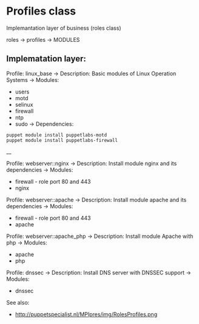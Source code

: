 # Profiles class

Implemantation layer of business (roles class)

roles -> profiles -> MODULES

## Implematation layer:

Profile: linux_base
-> Description: Basic modules of Linux Operation Systems
-> Modules:
* users
* motd
* selinux
* firewall
* ntp
* sudo
-> Dependencies:

 ~~~
 puppet module install puppetlabs-motd
 puppet module install puppetlabs-firewall
 ~~~

__

Profile: webserver::nginx
-> Description: Install module nginx and its dependencies
-> Modules:
* firewall - role port 80 and 443
* nginx

Profile: webserver::apache
-> Description: Install module apache and its dependencies
-> Modules:
* firewall - role port 80 and 443
* apache

Profile: webserver::apache_php
-> Description: Install module Apache with php
-> Modules:
* apache
* php

Profile: dnssec
-> Description: Install DNS server with DNSSEC support
-> Modules:
* dnssec





See also:
* http://puppetspecialist.nl/MPIpres/img/RolesProfiles.png
